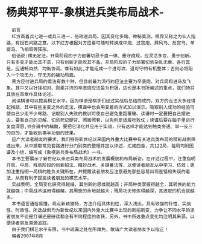 # 杨典郑平平-象棋进兵类布局战术-

      前言
      红方首着兵七进一或兵三进一，俗称进兵局。因其变化多端、神秘莫测，棋界又称之为仙人指路，有投石问路之意。以下红方根据对方应着可随时转换成中炮、过宫炮、屛风马、反宫马、单提马、飞相局等阵形。
      俗话说:棋无定法。开局阶段的子力部署切忌千盘一律、墨守成规，应灵活多变、勇于创新。只有多变才能出其不意，只有创新才能攻其不备。开局阶段的子力部署切忌杂乱无章、各行其是，应通畅自然、均衡协调。惟有如此,才能组成一个进可攻、退可守的有机整体；否则必将陷入一个攻无力、守无方的被动局面。
      黑方应付进兵局的着法有数十种，但目前最为流行的应法主要为卒底炮、对兵局和进马及飞象。其中又以针锋相对、刚柔并济的卒底炮应法最为积极，这也是本书所阐述的重点，我们特将其放在首章作具体论述。
      阅读棋谱可以提高棋艺水平，因为棋谱是棋手们经过实战后总结而成的，双方的走法大多经得起推敲，其中有些主变之外的走法，棋谱中也会用变着的方式加以演示。吸取别人成功的经验可使自己少走不少弯路，记取别人失败的教训可使自己避免重蹈覆辙。读谱时一定要把自己摆进去，要有自己的见解，切忌死记硬背、照搬照套，以免削足适履吃败仗；读谱后要在脑子里进行复盘深思,领会谱中的精髓，要把它消化并应用于实战，只有这样才能达到触类旁通、举一反三的目的，才能收到事半功倍的效果。
      应广大读者朋友的要求，我们特将新世纪以来国内外重大比赛中有关进兵类布局的精彩战例筛选出来，从中撷取常见套路进行分门别类的整理并加以评述，汇成四章，共122局，每局均附图谱及小结，编写成《象棋进兵类布局战术》一书。
      本书主要展示了新世纪以来进兵类布局战术的发展概貌和布局新姿。在评述过程中，注重指明开局、中局、残局阶段的创新招法、精妙战术、关键着法等，以便读者朋友从中学习、仿效；更加注重指明一局棋的胜负关键所在，并提醒读者朋友应注意避免那些容易出现差错和失误的着法，从而有利于提高读者朋友的棋艺水平。
      实战表明，全局变化研究得越细，其创新的思维就越高；开局种类掌握得越全，其转换的能力就越强；中局战术运用得越精，其周旋的余地就越大；残局功夫修炼得越深，其进取的机会就越多。
      本书语言通俗易懂，观点新颖独特，方法介绍具体到位，深入浅出，具有较强的针性、实战性、时效性。所选战例均为新世纪以来国内外重大比赛中出现的新招新变，力争让不同水平的读者朋友不论是打谱还是研读都会有不同程度的收获，另外，书中所选重点变化均注明其来源，以便读者朋友溯源追踪。
      由于我们棋艺水平有限，书中疏漏之处在所难免，敬请广大读者朋友予以指正！
      编者2007年8月